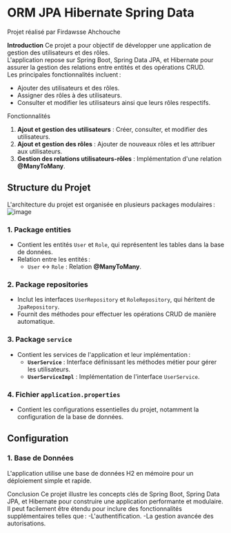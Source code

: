# ORM JPA Hibernate Spring Data  

Projet réalisé par Firdawsse Ahchouche

 **Introduction** 
Ce projet a pour objectif de développer une application de gestion des utilisateurs et des rôles.  
L'application repose sur Spring Boot, Spring Data JPA, et Hibernate pour assurer la gestion des relations entre entités et des opérations CRUD.  
Les principales fonctionnalités incluent :  
- Ajouter des utilisateurs et des rôles.  
- Assigner des rôles à des utilisateurs.  
- Consulter et modifier les utilisateurs ainsi que leurs rôles respectifs.  


 Fonctionnalités  
1. **Ajout et gestion des utilisateurs** : Créer, consulter, et modifier des utilisateurs.  
2. **Ajout et gestion des rôles** : Ajouter de nouveaux rôles et les attribuer aux utilisateurs.  
3. **Gestion des relations utilisateurs-rôles** : Implémentation d'une relation **@ManyToMany**.  


## Structure du Projet  
L'architecture du projet est organisée en plusieurs packages modulaires :  
![image](https://github.com/user-attachments/assets/9a000095-6732-43a7-9f79-ac686b8e8407)


### 1. **Package entities**  
- Contient les entités `User` et `Role`, qui représentent les tables dans la base de données.  
- Relation entre les entités :  
  - `User` ↔ `Role` : Relation **@ManyToMany**.  

### 2. **Package repositories**  
- Inclut les interfaces `UserRepository` et `RoleRepository`, qui héritent de `JpaRepository`.  
- Fournit des méthodes pour effectuer les opérations CRUD de manière automatique.  

### 3. **Package `service`**  
- Contient les services de l'application et leur implémentation :  
  - **`UserService`** : Interface définissant les méthodes métier pour gérer les utilisateurs.  
  - **`UserServiceImpl`** : Implémentation de l'interface `UserService`.  

### 4. **Fichier `application.properties`**  
- Contient les configurations essentielles du projet, notamment la configuration de la base de données.  


## Configuration  

### 1. **Base de Données**  
L'application utilise une base de données H2 en mémoire pour un déploiement simple et rapide.  

Conclusion
Ce projet illustre les concepts clés de Spring Boot, Spring Data JPA, et Hibernate pour construire une application performante et modulaire.
Il peut facilement être étendu pour inclure des fonctionnalités supplémentaires telles que :
-L'authentification.
-La gestion avancée des autorisations.
